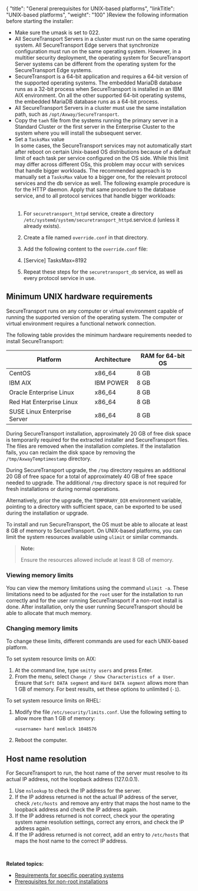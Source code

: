 {
    "title": "General prerequisites for UNIX-based platforms",
    "linkTitle": "UNIX-based platforms",
    "weight": "100"
}Review the following information before starting the installer:

-   Make sure the umask is set to 022.
-   All SecureTransport Servers in a cluster must run on the same operating system. All SecureTransport Edge servers that synchronize configuration must run on the same operating system. However, in a multitier security deployment, the operating system for SecureTransport Server systems can be different from the operating system for the SecureTransport Edge systems.
-   SecureTransport is a 64-bit application and requires a 64-bit version of the supported operating systems. The embedded MariaDB database runs as a 32-bit process when SecureTransport is installed in an IBM AIX environment. On all the other supported 64-bit operating systems, the embedded MariaDB database runs as a 64-bit process.
-   All <span class="mc-variable axway_variables.Component_Short_Name variable">SecureTransport</span> Servers in a cluster must use the same installation path, such as `/opt/Axway/SecureTransport`.
-   Copy the `taeh` file from the systems running the primary server in a Standard Cluster or the first server in the Enterprise Cluster to the system where you will install the subsequent server.
-   Set a `TasksMax` value  
    In some cases, the SecureTransport services may not automatically start after reboot on certain Unix-based OS distributions because of a default limit of each task per service configured on the OS side. While this limit may differ across different OSs, this problem may occur with services that handle bigger workloads. The recommended approach is to manually set a `TasksMax` value to a bigger one, for the relevant protocol services and the db service as well. The following example procedure is for the HTTP daemon. Apply that same procedure to the database service, and to all protocol services that handle bigger workloads:  
     
    1.  For `securetransport_httpd` service, create a directory `/etc/systemd/system/securetransport_httpd`.service.d (unless it already exists).

    2.  Create a file named `override.conf` in that directory.

    3.  Add the following content to the `override.conf` file:

    4.  [Service]
            TasksMax=8192

    5.  Repeat these steps for the `securetransport_db` service, as well as every protocol service in use.

## Minimum UNIX hardware requirements

<span class="mc-variable axway_variables.Component_Short_Name variable">SecureTransport</span> runs on any computer or virtual environment capable of running the supported version of the operating system. The computer or virtual environment requires a functional network connection.

The following table provides the minimum hardware requirements needed to install <span class="mc-variable axway_variables.Component_Short_Name variable">SecureTransport</span>:

<table>
   <thead>
      <tr>
<th class="HeadE-Column1-Header1">Platform         </th>
<th class="HeadE-Column1-Header1">Architecture         </th>
<th class="HeadD-Column1-Header1">RAM for 64-bit OS         </th>
      </tr>
   </thead>
   <tbody>
      <tr>
         <td>CentOS         </td>
         <td>x86_64         </td>
         <td>8 GB         </td>
      </tr>
      <tr>
         <td>IBM AIX         </td>
         <td>IBM POWER         </td>
         <td>8 GB         </td>
      </tr>
      <tr>
         <td>Oracle Enterprise Linux         </td>
         <td>x86_64         </td>
         <td>8 GB         </td>
      </tr>
      <tr>
         <td>Red Hat Enterprise Linux         </td>
         <td>x86_64         </td>
         <td>8 GB         </td>
      </tr>
      <tr>
         <td>SUSE Linux Enterprise Server         </td>
         <td>x86_64         </td>
         <td>8 GB         </td>
      </tr>
   </tbody>
</table>

During <span class="mc-variable axway_variables.Component_Short_Name variable">SecureTransport</span> installation, approximately 20 GB of free disk space is temporarily required for the extracted installer and <span class="mc-variable axway_variables.Component_Short_Name variable">SecureTransport</span> files. The files are removed when the installation completes. If the installation fails, you can reclaim the disk space by removing the `/tmp/AxwayTemptimestamp` directory.

During <span class="mc-variable axway_variables.Component_Short_Name variable">SecureTransport</span> upgrade, the `/tmp` directory requires an additional 20 GB of free space for a total of approximately 40 GB of free space needed to upgrade. The additional `/tmp` directory space is not required for fresh installations or during normal operations.

Alternatively, prior the upgrade, the `TEMPORARY_DIR` environment variable, pointing to a directory with sufficient space, can be exported to be used during the installation or upgrade.

To install and run <span class="mc-variable axway_variables.Component_Short_Name variable">SecureTransport</span>, the OS must be able to allocate at least 8 GB of memory to <span class="mc-variable axway_variables.Component_Short_Name variable">SecureTransport</span>. On UNIX-based platforms, you can limit the system resources available using `ulimit` or similar commands.

> **Note:**
>
> Ensure the resources allowed include at least 8 GB of memory.

<span id="Viewing"></span>

### Viewing memory limits

You can view the memory limitations using the command `ulimit -a`. These limitations need to be adjusted for the `root` user for the installation to run correctly and for the user running <span class="mc-variable axway_variables.Component_Short_Name variable">SecureTransport</span> if a non-root install is done. After installation, only the user running <span class="mc-variable axway_variables.Component_Short_Name variable">SecureTransport</span> should be able to allocate that much memory.

<span id="Changing"></span>

### Changing memory limits

To change these limits, different commands are used for each UNIX-based platform.

To set system resource limits on AIX:

1.  At the command line, type `smitty users` and press Enter.
2.  From the menu, select `Change / Show Characteristics of a User`.  
    Ensure that `Soft DATA segment` and `Hard DATA segment` allows more than 1 GB of memory. For best results, set these options to unlimited (`-1`).

To set system resource limits on RHEL:

1.  Modify the file `/etc/security/limits.conf`. Use the following setting to allow more than 1 GB of memory:

        <username> hard memlock 1048576

2.  Reboot the computer.

## Host name resolution

For <span class="mc-variable axway_variables.Component_Short_Name variable">SecureTransport</span> to run, the host name of the server must resolve to its actual IP address, not the loopback address (127.0.0.1).

1.  Use `nslookup` to check the IP address for the server.
2.  If the IP address returned is not the actual IP address of the server, check `/etc/hosts `and remove any entry that maps the host name to the loopback address and check the IP address again.
3.  If the IP address returned is not correct, check your the operating system name resolution settings, correct any errors, and check the IP address again.
4.  If the IP address returned is not correct, add an entry to `/etc/hosts` that maps the host name to the correct IP address.

 

**Related topics:**

-   <a href="requirements_for_specific_operating_systems" class="MCXref xref">Requirements for specific operating systems</a>
-   <a href="prerequisites_for_non_root_installations" class="MCXref xref">Prerequisites for non-root installations</a>
